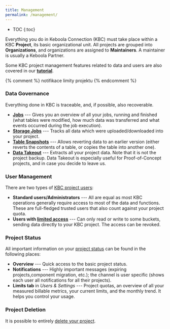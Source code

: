 ```yaml
---
title: Management
permalink: /management/
---
```


* TOC
{:toc}

Everything you do in Keboola Connection (KBC) must take place within a KBC **Project**, its basic organizational unit.
All projects are grouped into **Organizations**, and organizations are assigned to **Maintainers**. 
A maintainer is usually a Keboola Partner.

Some KBC project management features related to data and users are also covered in our [**tutorial**](/tutorial/management/).

{% comment %}
notifikace
limity projektu
{% endcomment %}

### Data Governance 
Everything done in KBC is traceable, and, if possible, also recoverable.

- [**Jobs**](https://help.keboola.com/tutorial/management/#jobs) --- Gives you an overview of all your jobs,
running and finished (what tables were modified, how much data was transferred and 
what events occurred during the job execution).
- [**Storage Jobs**](https://help.keboola.com/tutorial/management/#storage-jobs) --- Tracks all data 
which were uploaded/downloaded into your project. 
- [**Table Snapshots**](https://help.keboola.com/tutorial/management/#table-snapshots) --- Allows reverting data
to an earlier version (either reverts the contents of a table, or copies the table into another one).
- [**Data Takeout**](/management/project-export/) --- Extracts all your project data. Note that it is not the project backup. 
Data Takeout is especially useful for Proof-of-Concept projects, and in case you decide to leave us.

### User Management
There are two types of [KBC project users](/management/users/):

- **Standard users/Administrators** --- All are equal as most KBC operations generally require access to most of the data and functions. These are full-fledged trusted users that also count against your project quota.
- **Users with [limited access](/storage/tokens/#limited-tokens)** --- Can only read or write to some buckets, 
sending data directly to your KBC project. The access can be revoked.

### Project Status
All important information on your [project status](/tutorial/management/#project-status) can be found in the following places:

- **Overview** --- Quick access to the basic project status.
- **Notifications** --- Highly important messages (expiring projects,component migration, etc.); 
the channel is user specific (shows each user all notifications for all their projects). 
- **Limits tab** in *Users & Settings* --- Project quotas, an overview of all your measured billable metrics, 
your current limits, and the monthly trend. It helps you control your usage.

### Project Deletion
It is possible to entirely [delete your project](/management/project-delete/).
